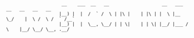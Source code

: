 
                         __    ___  __   __                    __   ___         __   __   __   __  
                        |__) |  |  /  ` /  \ | |\ |    | |\ | |  \ |__  \_/    |  \ /  \ /  ` /__` 
                        |__) |  |  \__, \__/ | | \|    | | \| |__/ |___ / \    |__/ \__/ \__, .__/ 
                                                                                                

